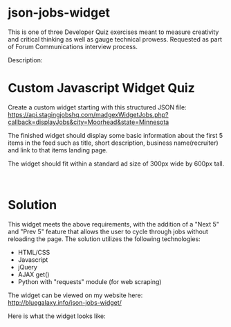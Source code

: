 # json-jobs-widget

This is one of three Developer Quiz exercises meant to measure creativity and critical thinking as well as gauge technical prowess. Requested as part of Forum Communications interview process.

Description:

# Custom Javascript Widget Quiz

Create a custom widget starting with this structured JSON file:<br>
https://api.stagingjobshq.com/madgexWidgetJobs.php?callback=displayJobs&city=Moorhead&state=Minnesota

The finished widget should display some basic information about the first 5 items in the feed such as title, short description, business name(recruiter) and link to that items landing page.

The widget should fit within a standard ad size of 300px wide by 600px tall.

<br>

# Solution

This widget meets the above requirements, with the addition of a "Next 5" and "Prev 5" feature that allows the user to cycle through jobs without reloading the page. The solution utilizes the following technologies:
* HTML/CSS
* Javascript
* jQuery
* AJAX get()
* Python with "requests" module (for web scraping)

The widget can be viewed on my website here:<BR>
http://bluegalaxy.info/json-jobs-widget/

Here is what the widget looks like:






